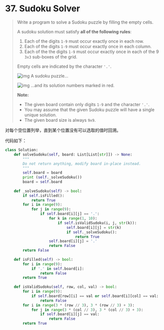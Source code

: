 # 37. Sudoku Solver

> Write a program to solve a Sudoku puzzle by filling the empty cells.
>
> A sudoku solution must satisfy **all of the following rules**:
>
> 1. Each of the digits `1-9` must occur exactly once in each row.
> 2. Each of the digits `1-9` must occur exactly once in each column.
> 3. Each of the the digits `1-9` must occur exactly once in each of the 9 `3x3` sub-boxes of the grid.
>
> Empty cells are indicated by the character `'.'`.
>
> ![img](https://upload.wikimedia.org/wikipedia/commons/thumb/f/ff/Sudoku-by-L2G-20050714.svg/250px-Sudoku-by-L2G-20050714.svg.png)
> A sudoku puzzle...
>
> ![img](https://upload.wikimedia.org/wikipedia/commons/thumb/3/31/Sudoku-by-L2G-20050714_solution.svg/250px-Sudoku-by-L2G-20050714_solution.svg.png)
> ...and its solution numbers marked in red.
>
> **Note:**
>
> - The given board contain only digits `1-9` and the character `'.'`.
> - You may assume that the given Sudoku puzzle will have a single unique solution.
> - The given board size is always `9x9`.

对每个空位置列举，直到某个位置没有可以选取的值时回溯。

代码如下：

```python
class Solution:
    def solveSudoku(self, board: List[List[str]]) -> None:
        """
        Do not return anything, modify board in-place instead.
        """
        self.board = board
        print (self._solveSudoku())
        board = self.board
    
    def _solveSudoku(self) -> bool:
        if self.isFilled():
            return True
        for i in range(9):
            for j in range(9):
                if self.board[i][j] == '.':
                    for k in range(1, 10):
                        if self.isValidSudoku(i, j, str(k)):
                            self.board[i][j] = str(k)
                            if self._solveSudoku():
                                return True
                    self.board[i][j] = '.'
                    return False
        return False
        
    def isFilled(self) -> bool:
        for i in range(9):
            if '.' in self.board[i]:
                return False
        return True
            
    def isValidSudoku(self, row, col, val) -> bool:
        for i in range(9):
            if self.board[row][i] == val or self.board[i][col] == val:
                return False
        for i in range(3 * (row // 3), 3 * (row // 3) + 3):
            for j in range(3 * (col // 3), 3 * (col // 3) + 3):
                if self.board[i][j] == val:
                    return False
        return True
```

